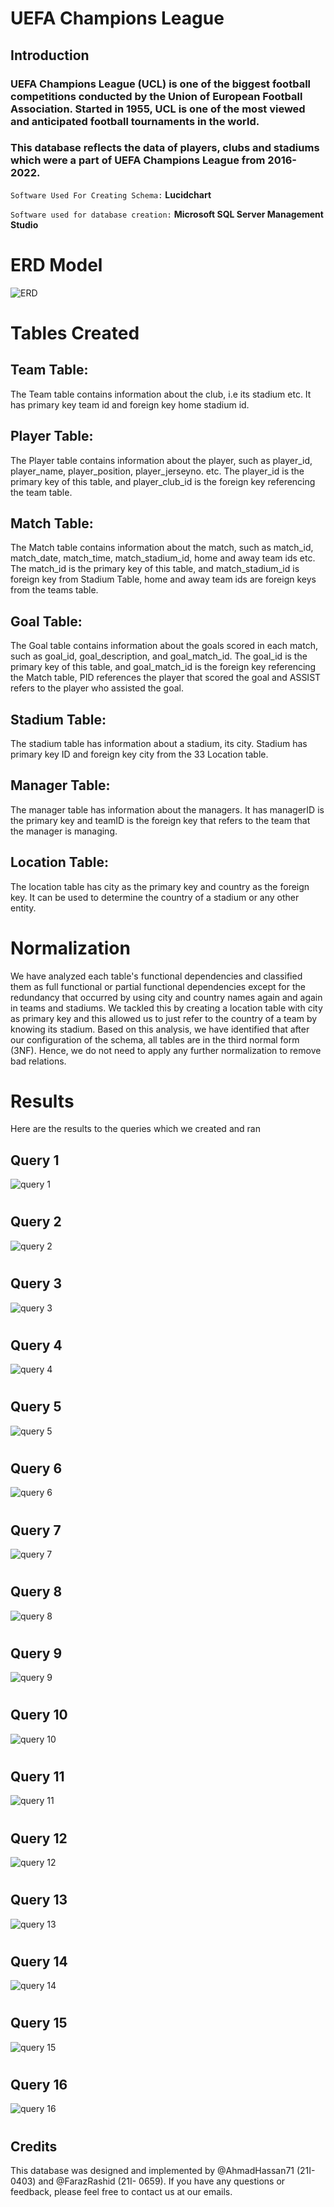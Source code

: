 # UEFA Champions League
## Introduction
### UEFA Champions League (UCL) is one of the biggest football competitions conducted by the Union of European Football Association. Started in 1955, UCL is one of the most viewed and anticipated football tournaments in the world.
### This database reflects the data of players, clubs and stadiums which were a part of UEFA Champions League from 2016-2022.

`Software Used For Creating Schema:` **Lucidchart**

`Software used for database creation:` **Microsoft SQL Server Management Studio**

#
# ERD Model

![ERD](ERD.png)




# Tables Created
## Team Table:
The Team table contains information about the club, i.e its stadium etc. It has primary key team id and foreign key home stadium id.
## Player Table:
The Player table contains information about the player, such as player_id, player_name, player_position, player_jerseyno. etc. The player_id is the primary key of this table, and player_club_id is the foreign key referencing the team table.
## Match Table:
The Match table contains information about the match, such as match_id, match_date, match_time, match_stadium_id, home and away team ids etc. The match_id is the primary key of this table, and match_stadium_id is foreign key from Stadium Table, home and away team ids are foreign keys from the teams table.
## Goal Table:
The Goal table contains information about the goals scored in each match, such as goal_id, goal_description, and goal_match_id. The goal_id is the primary key of this table, and goal_match_id is the foreign key referencing the Match table, PID references the player that scored the goal and ASSIST refers to the player who assisted the goal.
## Stadium Table:
The stadium table has information about a stadium, its city. Stadium has primary key ID and foreign key city from the 33 Location table.
## Manager Table:
The manager table has information about the managers. It has managerID is the primary key and teamID is the foreign key that refers to the team that the manager is managing.
## Location Table:
The location table has city as the primary key and country as the foreign key. It can be used to determine the country of a stadium or any other entity.

# Normalization
We have analyzed each table's functional dependencies and classified them as full functional or partial functional dependencies except for the redundancy that occurred by using city and country names again and again in teams and stadiums. We tackled this by creating a location table with city as primary key and this allowed us to just refer to the country of a team by knowing its stadium.  Based on this analysis, we have identified that after our configuration of the schema, all tables are in the third normal form (3NF). Hence, we do not need to apply any further normalization to remove bad relations.

# Results
 Here are the results to the queries which we created and ran

## Query 1

![query 1](screenshots/q1.png)
#
## Query 2

![query 2](screenshots/q2.png)
#
## Query 3

![query 3](screenshots/q3.png)
#
## Query 4
![query 4](screenshots/q4.JPG)
#
## Query 5

![query 5](screenshots/q5.JPG)
#

## Query 6

![query 6](screenshots/q6.png)
#


## Query 7

![query 7](screenshots/q7.png)
#


## Query 8

![query 8](screenshots/q8.png)
#


## Query 9

![query 9](screenshots/q9.JPG)
#

## Query 10

![query 10](screenshots/q10.JPG)
#

## Query 11
![query 11](screenshots/q11.png)
#

## Query 12

![query 12](screenshots/q12.png)
#

## Query 13

![query 13](screenshots/q13.JPG)
#

## Query 14

![query 14](screenshots/q14.JPG)
#

## Query 15

![query 15](screenshots/q15.JPG)
#

## Query 16

![query 16](screenshots/q16.JPG)


# 

## Credits
This database was designed and implemented by @AhmadHassan71 (21I-0403) and @FarazRashid (21I- 0659). If you have any questions or feedback, please feel free to contact us at our emails.